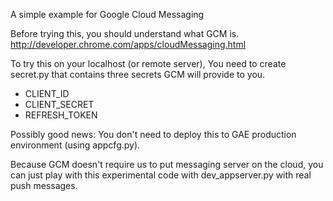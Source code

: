 A simple example for Google Cloud Messaging

Before trying this, you should understand what GCM is.
http://developer.chrome.com/apps/cloudMessaging.html

To try this on your localhost (or remote server),
You need to create secret.py that contains three secrets
GCM will provide to you.

* CLIENT_ID
* CLIENT_SECRET
* REFRESH_TOKEN

Possibly good news:
You don't need to deploy this to GAE production environment
(using appcfg.py).

Because GCM doesn't require us to put messaging server on the cloud,
you can just play with this experimental code with dev_appserver.py
with real push messages.
